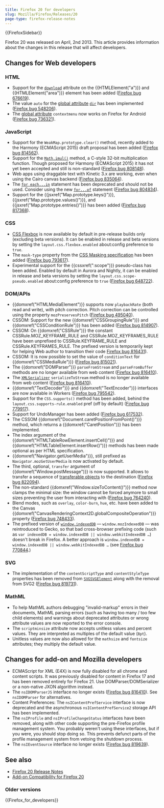 ```yaml
---
title: Firefox 20 for developers
slug: Mozilla/Firefox/Releases/20
page-type: firefox-release-notes
---
```


{{FirefoxSidebar}}

Firefox 20 was released on April, 2nd 2013. This article provides information about the changes in this release that will affect developers.

## Changes for Web developers

### HTML

- Support for the [`download`](/en-US/docs/Web/HTML/Element/a#download) attribute on the {{HTMLElement("a")}} and {{HTMLElement("area")}} element has been added ([Firefox bug 676619](https://bugzil.la/676619)).
- The value `auto` for the [global attribute](/en-US/docs/Web/HTML/Global_attributes) [`dir`](/en-US/docs/Web/HTML/Global_attributes/dir) has been implemented ([Firefox bug 548206](https://bugzil.la/548206)).
- The [global attribute](/en-US/docs/Web/HTML/Global_attributes) `contextmenu` now works on Firefox for Android ([Firefox bug 736321](https://bugzil.la/736321)).

### JavaScript

- Support for the `WeakMap.prototype.clear()` method, recently added to the Harmony (ECMAScript 2015) draft proposal has been added ([Firefox bug 814562](https://bugzil.la/814562)).
- Support for the [`Math.imul()`](/en-US/docs/Web/JavaScript/Reference/Global_Objects/Math/imul) method, a C-style 32-bit multiplication function. Though proposed for Harmony (ECMAScript 2015) it has not yet been accepted and still is non-standard ([Firefox bug 808148](https://bugzil.la/808148)).
- Web apps using draggable text with Kinetic 3.x are working, even when using the Cairo canvas backend ([Firefox bug 835064](https://bugzil.la/835064)).
- The [`for each...in`](/en-US/docs/Web/JavaScript/Reference/Deprecated_and_obsolete_features#statements_2) statement has been deprecated and should not be used. Consider using the new [`for...of`](/en-US/docs/Web/JavaScript/Reference/Statements/for...of) statement ([Firefox bug 804834](https://bugzil.la/804834)).
- Support for the {{jsxref("Map.prototype.keys()")}}, {{jsxref("Map.prototype.values()")}}, and {{jsxref("Map.prototype.entries()")}} has been added ([Firefox bug 817368](https://bugzil.la/817368)).

### CSS

- [CSS Flexbox](/en-US/docs/Web/CSS/CSS_flexible_box_layout/Basic_concepts_of_flexbox) is now available by default in pre-release builds only (excluding beta versions). It can be enabled in release and beta versions by setting the `layout.css.flexbox.enabled` about:config preference to `true`.
- The `mask-type` property from the [CSS Masking specification](https://www.w3.org/TR/css-masking-1/#the-mask-type) has been added ([Firefox bug 793617](https://bugzil.la/793617)).
- Experimental support for the {{cssxref(":scope")}} pseudo-class has been added. Enabled by default in Aurora and Nightly, it can be enabled in release and beta versions by setting the `layout.css.scope-pseudo.enabled` about:config preference to `true` ([Firefox bug 648722](https://bugzil.la/648722)).

### DOM/APIs

- {{domxref("HTMLMediaElement")}} supports now `playbackRate` (both read and write), with pitch correction. Pitch correction can be controlled using the property `mozPreservesPitch` ([Firefox bug 495040](https://bugzil.la/495040)).
- CSSOM: Support for the new {{domxref("CSSGroupingRule")}} and {{domxref("CSSConditionRule")}} has been added ([Firefox bug 814907](https://bugzil.la/814907)).
- CSSOM: On {{domxref("CSSRule")}} the constant CSSRule.MOZ_KEYFRAME_RULE and CSSRule.MOZ_KEYFRAMES_RULE have been unprefixed to CSSRule.KEYFRAME_RULE and CSSRule.KEYFRAMES_RULE. The prefixed version is temporarily kept for helping Web author to transition their code [Firefox bug 816431](https://bugzil.la/816431)).
- CSSOM: It is now possible to set the value of `conditionText` for {{domxref("CSSMediaRule")}} ([Firefox bug 815021](https://bugzil.la/815021)).
- The {{domxref("DOMParser")}} `parseFromStream` and `parseFromBuffer` methods are no longer available from web content ([Firefox bug 816410](https://bugzil.la/816410)).
- The [`XMLSerializer`](/en-US/docs/Web/API/XMLSerializer) `serializeToStream` method is no longer available from web content ([Firefox bug 816410](https://bugzil.la/816410)).
- {{domxref("TextDecoder")}} and {{domxref("TextEncoder")}} interfaces are now available in Workers ([Firefox bug 795542](https://bugzil.la/795542)).
- Support for the `CSS.supports()` method has been added, behind the `layout.css.supports-rule.enabled` pref (off by default) ([Firefox bug 779917](https://bugzil.la/779917)).
- Support for UndoManager has been added ([Firefox bug 617532](https://bugzil.la/617532)).
- The CSSOM {{domxref("Document.caretPositionFromPoint()")}} method, which returns a {{domxref("CaretPosition")}} has been implemented.
- The index argument of the {{domxref("HTMLTableRowElement.insertCell()")}} and {{domxref("HTMLTableElement.insertRow()")}} methods has been made optional as per HTML specification.
- {{domxref("Navigator.getUserMedia")}}, still prefixed as `Navigator.mozGetUserMedia` is now activated by default.
- The third, optional, `transfer` argument of {{domxref("Window.postMessage")}} is now supported. It allows to transfer a sequence of [transferable objects](/en-US/docs/Web/API/Web_Workers_API/Transferable_objects) to the destination ([Firefox bug 822094](https://bugzil.la/822094)).
- The non-standard {{domxref("Window.sizeToContent()")}} method now clamps the minimal size: the window cannot be forced anymore to small sizes preventing the user from interacting with ([Firefox bug 764240](https://bugzil.la/764240)).
- Blend modes, such as `overlay`, `color-burn`, `hue`, etc. have been added to the Canvas {{domxref("CanvasRenderingContext2D.globalCompositeOperation")}} property ([Firefox bug 748433](https://bugzil.la/748433)).
- The prefixed version of [`window.indexedDB`](/en-US/docs/Web/API/Window/indexedDB) — `window.mozIndexedDB` — was reintroduced to Gecko, so that bad cross-browser prefixing code (such as `var indexedDB = window.indexedDB || window.webkitIndexedDB …`) doesn't break in Firefox. A better approach is `window.indexedDB = window.indexedDB || window.webkitIndexedDB …` (see [Firefox bug 770844](https://bugzil.la/770844).)

### SVG

- The implementation of the `contentScriptType` and `contentStyleType` properties has been removed from [`SVGSVGElement`](/en-US/docs/Web/API/SVGSVGElement) along with the removal from SVG2 ([Firefox bug 819731](https://bugzil.la/819731)).

### MathML

- To help MathML authors debugging "invalid-markup" errors in their documents, MathML parsing errors (such as having too many / too few child elements) and warnings about deprecated attributes or wrong attribute values are now reported to the error console.
- The `scriptminsize` attribute now accepts unitless values and percent values. They are interpreted as multiples of the default value (`8pt`).
- Unitless values are now also allowed for the `mathsize` and `fontsize` attributes; they multiply the default value.

## Changes for add-on and Mozilla developers

- ECMAScript for XML (E4X) is now fully disabled for all chrome and content scripts. It was previously disabled for content in Firefox 17 and has been removed entirely for Firefox 21. Use DOMParser/DOMSerializer or a non-native JXON algorithm instead.
- The `nsIDOMParserJS` interface no longer exists ([Firefox bug 816410](https://bugzil.la/816410)). See `nsIDOMParser` for alternatives.
- Content Preferences: The `nsIContentPrefService` interface is now deprecated and the asynchronous `nsIContentPrefService2` storage API has been implemented.
- The `nsIProfile` and `nsIProfileChangeStatus` interfaces have been removed, along with other code supporting the pre-Firefox profile management system. You probably weren't using these interfaces, but if you were, you should stop doing so. This prevents defunct parts of the profile management system from vetoing the shutdown process.
- The `nsIEventSource` interface no longer exists ([Firefox bug 819639](https://bugzil.la/819639)).

## See also

- [Firefox 20 Release Notes](https://website-archive.mozilla.org/www.mozilla.org/firefox_releasenotes/en-us/firefox/20.0/releasenotes/)
- [Add-on Compatibility for Firefox 20](https://blog.mozilla.org/addons/2013/03/20/compatibility-for-firefox-20/)

### Older versions

{{Firefox_for_developers}}
